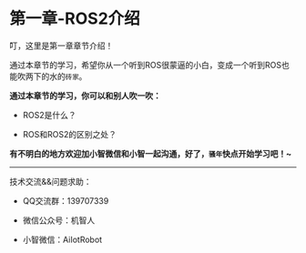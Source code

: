# 第一章-ROS2介绍

叮，这里是第一章章节介绍！

通过本章节的学习，希望你从一个听到ROS很蒙逼的小白，变成一个听到ROS也能吹两下的水的`砖家`。



**通过本章节的学习，你可以和别人吹一吹：**

- ROS2是什么？

- ROS和ROS2的区别之处？

  

**有不明白的地方欢迎加小智微信和小智一起沟通，好了，`骚年`快点开始学习吧！~**





------

技术交流&&问题求助：

- QQ交流群：139707339

- 微信公众号：机智人

- 小智微信：AiIotRobot
